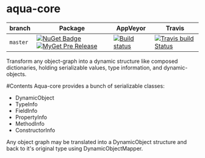 # aqua-core

| branch | Package | AppVeyor | Travis |
| --- | --- | --- | --- |
| `master` | [![NuGet Badge](https://buildstats.info/nuget/aqua-core?includePreReleases=true)](http://www.nuget.org/packages/aqua-core) [![MyGet Pre Release](http://img.shields.io/myget/aqua/vpre/aqua-core.svg?style=flat-square&label=myget)](https://www.myget.org/feed/aqua/package/nuget/aqua-core) | [![Build status](https://ci.appveyor.com/api/projects/status/98rc3yav530hlw1c/branch/master?svg=true)](https://ci.appveyor.com/project/6bee/aqua-core) | [![Travis build Status](https://travis-ci.org/6bee/aqua-core.svg?branch=master)](https://travis-ci.org/6bee/aqua-core?branch=master) |


Transform any object-graph into a dynamic structure like composed dictionaries, holding serializable values, type information, and dynamic-objects.

#Contents
Aqua-core provides a bunch of serializable classes:
* DynamicObject
* TypeInfo
* FieldInfo
* PropertyInfo
* MethodInfo
* ConstructorInfo

Any object graph may be translated into a DynamicObject structure and back to it's original type using DynamicObjectMapper.